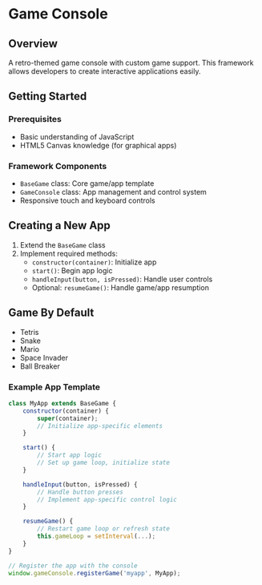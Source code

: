 # Game Console

## Overview
A retro-themed game console with custom game support. This framework allows developers to create interactive applications easily.

## Getting Started

### Prerequisites
- Basic understanding of JavaScript
- HTML5 Canvas knowledge (for graphical apps)

### Framework Components
- `BaseGame` class: Core game/app template
- `GameConsole` class: App management and control system
- Responsive touch and keyboard controls

## Creating a New App

1. Extend the `BaseGame` class
2. Implement required methods:
   - `constructor(container)`: Initialize app
   - `start()`: Begin app logic
   - `handleInput(button, isPressed)`: Handle user controls
   - Optional: `resumeGame()`: Handle game/app resumption

## Game By Default
- Tetris
- Snake 
- Mario
- Space Invader
- Ball Breaker


### Example App Template

```javascript
class MyApp extends BaseGame {
    constructor(container) {
        super(container);
        // Initialize app-specific elements
    }

    start() {
        // Start app logic
        // Set up game loop, initialize state
    }

    handleInput(button, isPressed) {
        // Handle button presses
        // Implement app-specific control logic
    }

    resumeGame() {
        // Restart game loop or refresh state
        this.gameLoop = setInterval(...);
    }
}

// Register the app with the console
window.gameConsole.registerGame('myapp', MyApp);


